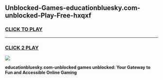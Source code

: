 
## Unblocked-Games-educationbluesky.com-unblocked-Play-Free-hxqxf
<h3>
<a href="https://premium76.site?title=educationbluesky.com-unblocked&ref=19M">CLICK TO PLAY</a></h3>
<hr>

<h3>
<a href="https://premium76.site?title=educationbluesky.com-unblocked&ref=19M">CLICK 2 PLAY</a>
  
</h3>

<a href="https://premium76.site?title=educationbluesky.com-unblocked&ref=19M"><img src="https://clearcache.store/games.png"></a>


**educationbluesky.com-unblocked games unblocked: Your Gateway to Fun and Accessible Online Gaming**
